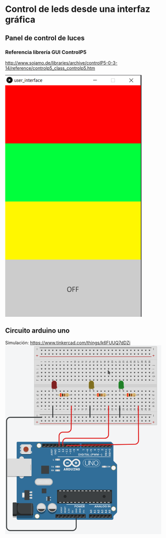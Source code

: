 # Control de leds desde una interfaz gráfica

## Panel de control de luces  
### Referencia librería GUI ControlP5
http://www.sojamo.de/libraries/archive/controlP5-0-3-14/reference/controlp5_class_controlp5.htm  

![](images/led_control.png)


## Circuito arduino uno
Simulación: https://www.tinkercad.com/things/k6FUUQ7dDZi  
![](images/circuito.png)
